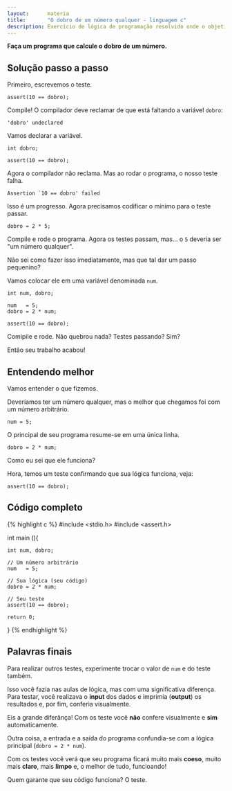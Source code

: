 ```yaml
---
layout:      materia
title:       "O dobro de um número qualquer - linguagem c"
description: Exercício de lógica de programação resolvido onde o objetivo é calcular o dobro de um número qualquer.
---
```


__Faça um programa que calcule o dobro de um número.__



Solução passo a passo
---

Primeiro, escrevemos o teste.

	assert(10 == dobro);

Compile! O compilador deve reclamar de que está faltando a variável `dobro`:

    'dobro' undeclared

Vamos declarar a variável.

    int dobro;

	assert(10 == dobro);

Agora o compilador não reclama. Mas ao rodar o programa, o nosso teste falha.

    Assertion `10 == dobro' failed

Isso é um progresso. Agora precisamos codificar o mínimo para o teste passar.

    dobro = 2 * 5;

Compile e rode o programa. Agora os testes passam, mas... o `5` deveria ser "um número qualquer".

Não sei como fazer isso imediatamente, mas que tal dar um passo pequenino?

Vamos colocar ele em uma variável denominada `num`.

    int num, dobro;
    
    num   = 5;
    dobro = 2 * num;

	assert(10 == dobro);

Comipile e rode. Não quebrou nada? Testes passando? Sim?

Então seu trabalho acabou!


Entendendo melhor
--

Vamos entender o que fizemos.

Deveríamos ter um número qualquer, mas o melhor que chegamos foi com um número arbitrário.

    num = 5;

O principal de seu programa resume-se em uma única linha.

    dobro = 2 * num;

Como eu sei que ele funciona?

Hora, temos um teste confirmando que sua lógica funciona, veja:
    
    assert(10 == dobro);



Código completo
---

{% highlight c %}
#include <stdio.h>
#include <assert.h>

int main (){

    int num, dobro;

    // Um número arbitrário
    num   = 5;

    // Sua lógica (seu código)
    dobro = 2 * num;

    // Seu teste
    assert(10 == dobro);

    return 0;
}
{% endhighlight %}




Palavras finais
---

Para realizar outros testes, experimente trocar o valor de `num` e do teste também.

Isso você fazia nas aulas de lógica, mas com uma significativa diferença. Para testar, você realizava o __input__ dos
dados e imprimia (__output__) os resultados e, por fim, conferia visualmente.

Eis a grande diferânça! Com os teste você __não__ confere visualmente e __sim__ automaticamente.

Outra coisa, a entrada e a saída do programa confundia-se com a lógica principal (`dobro = 2 * num`).

Com os testes você verá que seu programa ficará muito mais __coeso__, muito mais __claro__, mais __limpo__ e,
o melhor de tudo, funcioando!

Quem garante que seu código funciona? O teste.

